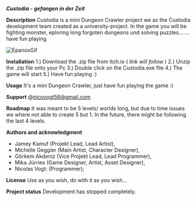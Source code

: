 ***Custodia - gefangen in der Zeit***

**Description**
Custodia is a mini Dungeon Crawler project we as the Custodia development team created as a university-project. In the game you will be fighting monster, eploring long forgoten dungeons und solving puzzles... 
... have fun playing 

![EpanoxGif](https://user-images.githubusercontent.com/100305591/189079165-cacac937-061f-49df-9b53-7268716d313e.gif)

**Installation**
1.) Download the .zip file from Itch.io ( *link will follow* )
2.) Unzip the .zip file onto your Pc
3.) Double click on the Custodia.exe file
4.) The game will start
5.) Have fun playing :)

**Usage**
It's a mini Dungeon Crawler, just have fun playing the game :)

**Support**
@nicovogt56@gmail.com

**Roadmap**
It was meant to be 5 levels/ worlds long, but due to time issues we where not able to create 5 but 1. In the future, there might be following the last 4 levels.

**Authors and acknowledgment**

- Jamey Kamuf (Projekt Lead, Lead Artist),
- Michelle Geggier (Main Artist, Character Designer),
- Görkem Akdeniz (Vice Projekt Lead, Lead Programmer),
- Mika Jürries (Game Designer, Artist, Asset Designer),
- Nicolas Vogt: (Programmer);

**License**
Use as you wish, do with it as you wish... 

**Project status**
Development has stopped completely.
